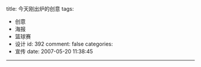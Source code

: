 title: 今天刚出炉的创意
tags:
  - 创意
  - 海报
  - 篮球赛
  - 设计
id: 392
comment: false
categories:
  - 宣传
date: 2007-05-20 11:38:45
---

